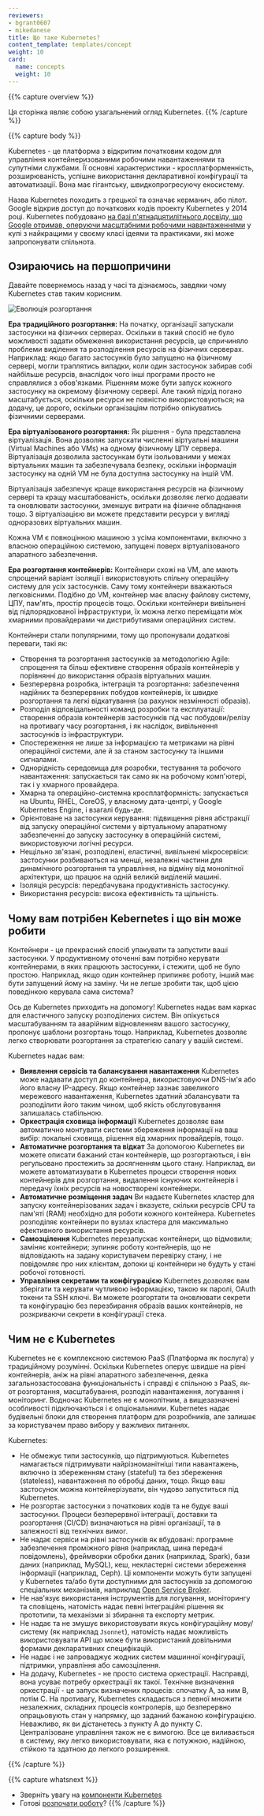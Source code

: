 ```yaml
---
reviewers:
- bgrant0607
- mikedanese
title: Що таке Kubernetes?
content_template: templates/concept
weight: 10
card:
  name: concepts
  weight: 10
---
```


{{% capture overview %}}
<!--
This page is an overview of Kubernetes.
-->
Ця сторінка являє собою узагальнений огляд Kubernetes.
{{% /capture %}}

{{% capture body %}}
<!--
Kubernetes is a portable, extensible, open-source platform for managing containerized workloads and services, that facilitates both declarative configuration and automation. It has a large, rapidly growing ecosystem. Kubernetes services, support, and tools are widely available.
-->
Kubernetes - це платформа з відкритим початковим кодом для управління контейнеризованими робочими навантаженнями та супутніми службами. Її основні характеристики - кросплатформенність, розширюваність, успішне використання декларативної конфігурації та автоматизації. Вона має гігантську, швидкопрогресуючу екосистему.

<!--
The name Kubernetes originates from Greek, meaning helmsman or pilot. Google open-sourced the Kubernetes project in 2014. Kubernetes builds upon a [decade and a half of experience that Google has with running production workloads at scale](https://ai.google/research/pubs/pub43438), combined with best-of-breed ideas and practices from the community.
-->
Назва Kubernetes походить з грецької та означає керманич, або пілот. Google відкрив доступ до початкових кодів проекту Kubernetes у 2014 році. Kubernetes побудовано [на базі п'ятнадцятилітнього досвіду, що Google отримав, оперуючи масштабними робочими навантаженнями](https://ai.google/research/pubs/pub43438) у купі з найкращими у своєму класі ідеями та практиками, які може запропонувати спільнота.

<!--
## Going back in time
-->
## Озираючись на першопричини

<!--
Let's take a look at why Kubernetes is so useful by going back in time.
-->
Давайте повернемось назад у часі та дізнаємось, завдяки чому Kubernetes став таким корисним.

![Еволюція розгортання](/images/docs/Container_Evolution.svg)

<!--
*Traditional deployment era:** Early on, organizations ran applications on physical servers. There was no way to define resource boundaries for applications in a physical server, and this caused resource allocation issues. For example, if multiple applications run on a physical server, there can be instances where one application would take up most of the resources, and as a result, the other applications would underperform. A solution for this would be to run each application on a different physical server. But this did not scale as resources were underutilized, and it was expensive for organizations to maintain many physical servers.
-->
**Ера традиційного розгортання:** На початку, організації запускали застосунки на фізичних серверах. Оскільки в такий спосіб не було можливості задати обмеження використання ресурсів, це спричиняло проблеми виділення та розподілення ресурсів на фізичних серверах. Наприклад: якщо багато застосунків було запущено на фізичному сервері, могли траплятись випадки, коли один застосунок забирав собі найбільше ресурсів, внаслідок чого інші програми просто не справлялися з обов'язками. Рішенням може бути запуск кожного застосунку на окремому фізичному сервері. Але такий підхід погано масштабується, оскільки ресурси не повністю використовуються; на додачу, це дорого, оскільки організаціям потрібно опікуватись фізичними серверами.

<!--
**Virtualized deployment era:**  As a solution, virtualization was introduced. It allows you to run multiple Virtual Machines (VMs) on a single physical server's CPU. Virtualization allows applications to be isolated between VMs and provides a level of security as the information of one application cannot be freely accessed by another application.
-->
**Ера віртуалізованого розгортання:** Як рішення - була представлена віртуалізація. Вона дозволяє запускати численні віртуальні машини (Virtual Machines або VMs) на одному фізичному ЦПУ сервера. Віртуалізація дозволила застосункам бути ізольованими у межах віртуальних машин та забезпечувала безпеку, оскільки інформація застосунку на одній VM не була доступна застосунку на іншій VM.

<!--
Virtualization allows better utilization of resources in a physical server and allows better scalability because an application can be added or updated easily, reduces hardware costs, and much more. With virtualization you can present a set of physical resources as a cluster of disposable virtual machines.
-->
Віртуалізація забезпечує краще використання ресурсів на фізичному сервері та кращу масштабованість, оскільки дозволяє легко додавати та оновлювати застосунки, зменшує витрати на фізичне обладнання тощо. З віртуалізацією ви можете представити ресурси у вигляді одноразових віртуальних машин.

<!--
Each VM is a full machine running all the components, including its own operating system, on top of the virtualized hardware.
-->
Кожна VM є повноцінною машиною з усіма компонентами, включно з власною операційною системою, запущені поверх віртуалізованого апаратного забезпечення.

<!--
**Container deployment era:** Containers are similar to VMs, but they have relaxed isolation properties to share the Operating System (OS) among the applications. Therefore, containers are considered lightweight. Similar to a VM, a container has its own filesystem, CPU, memory, process space, and more. As they are decoupled from the underlying infrastructure, they are portable across clouds and OS distributions.
-->
**Ера розгортання контейнерів:** Контейнери схожі на VM, але мають спрощений варіант ізоляції і використовують спільну операційну систему для усіх застосунків. Саму тому контейнери вважаються легковісними. Подібно до VM, контейнер має власну файлову систему, ЦПУ, пам'ять, простір процесів тощо. Оскільки контейнери вивільнені від підпорядкованої інфраструктури, їх можна легко переміщати між хмарними провайдерами чи дистрибутивами операційних систем.
<!--
Containers have become popular because they provide extra benefits, such as:
-->
Контейнери стали популярними, тому що пропонували додаткові переваги, такі як:

<!--
* Agile application creation and deployment: increased ease and efficiency of container image creation compared to VM image use.
* Continuous development, integration, and deployment: provides for reliable and frequent container image build and deployment with quick and easy rollbacks (due to image immutability).
* Dev and Ops separation of concerns: create application container images at build/release time rather than deployment time, thereby decoupling applications from infrastructure.
* Observability not only surfaces OS-level information and metrics, but also application health and other signals.
* Environmental consistency across development, testing, and production: Runs the same on a laptop as it does in the cloud.
* Cloud and OS distribution portability: Runs on Ubuntu, RHEL, CoreOS, on-prem, Google Kubernetes Engine, and anywhere else.
* Application-centric management: Raises the level of abstraction from running an OS on virtual hardware to running an application on an OS using logical resources.
* Loosely coupled, distributed, elastic, liberated micro-services: applications are broken into smaller, independent pieces and can be deployed and managed dynamically – not a monolithic stack running on one big single-purpose machine.
* Resource isolation: predictable application performance.
* Resource utilization: high efficiency and density.
-->

* Створення та розгортання застосунків за методологією Agile: спрощення та більш ефективне створення образів контейнерів у порівнянні до використання образів віртуальних машин.
* Безперервна розробка, інтеграція та розгортання: забезпечення надійних та безперервних побудов контейнерів, їх швидке розгортання та легкі відкатування (за рахунок незмінності образів).
* Розподіл відповідальності команд розробки та експлуатації: створення образів контейнерів застосунків під час побудови/релізу на противагу часу розгортання, і як наслідок, вивільнення застосунків із інфраструктури.
* Спостереження не лише за інформацією та метриками на рівні операційної системи, але й за станом застосунку та іншими сигналами.
* Однорідність середовища для розробки, тестування та робочого навантаження: запускається так само як на робочому комп'ютері, так і у хмарного провайдера.
* Хмарна та операційно-системна кросплатформність: запускається на Ubuntu, RHEL, CoreOS, у власному дата-центрі, у Google Kubernetes Engine, і взагалі будь-де.
* Орієнтоване на застосунки керування: підвищення рівня абстракції від запуску операційної системи у віртуальному апаратному забезпеченні до запуску застосунку в операційній системі, використовуючи логічні ресурси.
* Нещільно зв'язані, розподілені, еластичні, вивільнені мікросервіси: застосунки розбиваються на менші, незалежні частини для динамічного розгортання та управління, на відміну від монолітної архітектури, що працює на одній великій виділеній машині.
* Ізоляція ресурсів: передбачувана продуктивність застосунку.
* Використання ресурсів: висока ефективність та щільність.

<!--
## Why you need Kubernetes and what can it do
-->
## Чому вам потрібен Kebernetes і що він може робити

<!--
Containers are a good way to bundle and run your applications. In a production environment, you need to manage the containers that run the applications and ensure that there is no downtime. For example, if a container goes down, another container needs to start. Wouldn't it be easier if this behavior was handled by a system?
-->
Контейнери - це прекрасний спосіб упакувати та запустити ваші застосунки. У продуктивному оточенні вам потрібно керувати контейнерами, в яких працюють застосунки, і стежити, щоб не було простою. Наприклад, якщо один контейнер припиняє роботу, інший має бути запущений йому на заміну. Чи не легше зробити так, щоб цією поведінкою керувала сама система?

<!--
That's how Kubernetes comes to the rescue! Kubernetes provides you with a framework to run distributed systems resiliently. It takes care of scaling and failover for your application, provides deployment patterns, and more. For example, Kubernetes can easily manage a canary deployment for your system.
-->
Ось де Kubernetes приходить на допомогу! Kubernetes надає вам каркас для еластичного запуску розподілених систем. Він опікується масштабуванням та аварійним відновленням вашого застосунку, пропонує шаблони розгортань тощо. Наприклад, Kubernetes дозволяє легко створювати розгортання за стратегією canary у вашій системі.

<!--
Kubernetes provides you with:
-->
Kubernetes надає вам:

<!--
* **Service discovery and load balancing**
Kubernetes can expose a container using the DNS name or using their own IP address. If traffic to a container is high, Kubernetes is able to load balance and distribute the network traffic so that the deployment is stable.
* **Storage orchestration**
Kubernetes allows you to automatically mount a storage system of your choice, such as local storages, public cloud providers, and more.
* **Automated rollouts and rollbacks**
You can describe the desired state for your deployed containers using Kubernetes, and it can change the actual state to the desired state at a controlled rate. For example, you can automate Kubernetes to create new containers for your deployment, remove existing containers and adopt all their resources to the new container.
* **Automatic bin packing**
You provide Kubernetes with a cluster of nodes that it can use to run containerized tasks. You tell Kubernetes how much CPU and memory (RAM) each container needs. Kubernetes can fit containers onto your nodes to make the best use of your resources.
* **Self-healing**
Kubernetes restarts containers that fail, replaces containers, kills containers that don’t respond to your user-defined health check, and doesn’t advertise them to clients until they are ready to serve.
* **Secret and configuration management**
Kubernetes lets you store and manage sensitive information, such as passwords, OAuth tokens, and SSH keys. You can deploy and update secrets and application configuration without rebuilding your container images, and without exposing secrets in your stack configuration.
-->

* **Виявлення сервісів та балансування навантаження**
Kubernetes може надавати доступ до контейнера, використовуючи DNS-ім'я або його власну IP-адресу. Якщо контейнер зазнає завеликого мережевого навантаження, Kubernetes здатний збалансувати та розподілити його таким чином, щоб якість обслуговування залишалась стабільною.
* **Оркестрація сховища інформації**
Kubernetes дозволяє вам автоматично монтувати системи збереження інформації на ваш вибір: локальні сховища, рішення від хмарних провайдерів, тощо.
* **Автоматичне розгортання та відкат**
За допомогою Kubernetes ви можете описати бажаний стан контейнерів, що розгортаються, і він регульовано простежить за досягненням цього стану. Наприклад, ви можете автоматизувати в Kubernetes процеси створення нових контейнерів для розгортання, видалення існуючих контейнерів і передачу їхніх ресурсів на новостворені контейнери.
* **Автоматичне розміщення задач**
Ви надаєте Kubernetes кластер для запуску контейнерізованих задач і вказуєте, скільки ресурсів CPU та пам'яті (RAM) необхідно для роботи кожного контейнера. Kubernetes розподіляє контейнери по вузлах кластера для максимально ефективного використання ресурсів.
* **Самозцілення**
Kubernetes перезапускає контейнери, що відмовили; заміняє контейнери; зупиняє роботу контейнерів, що не відповідають на задану користувачем перевірку стану, і не повідомляє про них клієнтам, допоки ці контейнери не будуть у стані робочої готовності.
* **Управління секретами та конфігурацією**
Kubernetes дозволяє вам зберігати та керувати чутливою інформацією, такою як паролі, OAuth токени та SSH ключі. Ви можете розгортати та оновлювати секрети та конфігурацію без перезбирання образів ваших контейнерів, не розкриваючи секрети в конфігурації стека.

<!--
## What Kubernetes is not
-->

## Чим не є Kubernetes

<!--
Kubernetes is not a traditional, all-inclusive PaaS (Platform as a Service) system. Since Kubernetes operates at the container level rather than at the hardware level, it provides some generally applicable features common to PaaS offerings, such as deployment, scaling, load balancing, logging, and monitoring. However, Kubernetes is not monolithic, and these default solutions are optional and pluggable. Kubernetes provides the building blocks for building developer platforms, but preserves user choice and flexibility where it is important.
-->
Kubernetes не є комплексною системою PaaS (Платформа як послуга) у традиційному розумінні. Оскільки Kubernetes оперує швидше на рівні контейнерів, аніж на рівні апаратного забезпечення, деяка загальнозастосована функціональність і справді є спільною з PaaS, як-от розгортання, масштабування, розподіл навантаження, логування і моніторинг. Водночас Kubernetes не є монолітним, а вищезазначені особливості підключаються і є опціональними. Kubernetes надає будівельні блоки для створення платформ для розробників, але залишає за користувачем право вибору у важливих питаннях.


Kubernetes:

<!--
* Does not limit the types of applications supported. Kubernetes aims to support an extremely diverse variety of workloads, including stateless, stateful, and data-processing workloads. If an application can run in a container, it should run great on Kubernetes.
* Does not deploy source code and does not build your application. Continuous Integration, Delivery, and Deployment (CI/CD) workflows are determined by organization cultures and preferences as well as technical requirements.
* Does not provide application-level services, such as middleware (for example, message buses), data-processing frameworks (for example, Spark), databases (for example, MySQL), caches, nor cluster storage systems (for example, Ceph) as built-in services. Such components can run on Kubernetes, and/or can be accessed by applications running on Kubernetes through portable mechanisms, such as the [Open Service Broker](https://openservicebrokerapi.org/).
* Does not dictate logging, monitoring, or alerting solutions. It provides some integrations as proof of concept, and mechanisms to collect and export metrics.
* Does not provide nor mandate a configuration language/system (for example, Jsonnet). It provides a declarative API that may be targeted by arbitrary forms of declarative specifications.
* Does not provide nor adopt any comprehensive machine configuration, maintenance, management, or self-healing systems.
* Additionally, Kubernetes is not a mere orchestration system. In fact, it eliminates the need for orchestration. The technical definition of orchestration is execution of a defined workflow: first do A, then B, then C. In contrast, Kubernetes comprises a set of independent, composable control processes that continuously drive the current state towards the provided desired state. It shouldn’t matter how you get from A to C. Centralized control is also not required. This results in a system that is easier to use and more powerful, robust, resilient, and extensible.
-->

* Не обмежує типи застосунків, що підтримуються. Kubernetes намагається підтримувати найрізноманітніші типи навантажень, включно із збереженням стану (stateful) та без збереження (stateless), навантаження по обробці даних, тощо. Якщо ваш застосунок можна контейнерізувати, він чудово запуститься під Kubernetes.
* Не розгортає застосунки з початкових кодів та не будує ваші застосунки. Процеси безперервної інтеграції, доставки та розгортання (CI/CD) визначаються на рівні організації, та в залежності від технічних вимог.
* Не надає сервіси на рівні застосунків як вбудовані: програмне забезпечення проміжного рівня (наприклад, шина передачі повідомлень), фреймворки обробки даних (наприклад, Spark), бази даних (наприклад, MySQL), кеш, некластерні системи збереження інформації (наприклад, Ceph). Ці компоненти можуть бути запущені у Kubernetes та/або бути доступними для застосунків за допомогою спеціальних механізмів, наприклад [Open Service Broker](https://openservicebrokerapi.org/).
* Не нав'язує використання інструментів для логування, моніторингу та сповіщень, натомість надає певні інтеграційні рішення як прототипи, та механізми зі збирання та експорту метрик.
* Не надає та не змушує використовувати якусь конфігураційну мову/систему (як наприклад `Jsonnet`), натомість надає можливість використовувати API що може бути використаний довільними формами декларативних специфікацій.
* Не надає і не запроваджує жодних систем машинної конфігурації, підтримки, управління або самозцілення.
* На додачу, Kubernetes - не просто система оркестрації. Насправді, вона усуває потребу оркестрації як такої. Технічне визначення оркестрації - це запуск визначених процесів: спочатку A, за ним B, потім C. На противагу, Kubernetes складається з певної множити незалежних, складних процесів контролерів, що безперервно опрацьовують стан у напрямку, що заданий бажаною конфігурацією. Неважливо, як ви дістанетесь з пункту A до пункту C. Централізоване управління також не є вимогою. Все це виливається в систему, яку легко використовувати, яка є потужною, надійною, стійкою та здатною до легкого розширення.

{{% /capture %}}

{{% capture whatsnext %}}
<!--
*   Take a look at the [Kubernetes Components](/docs/concepts/overview/components/)
*   Ready to [Get Started](/docs/setup/)?
-->
*   Зверніть увагу на [компоненти Kubernetes](/docs/concepts/overview/components/)
*   Готові [розпочати роботу](/docs/setup/)?
{{% /capture %}}
